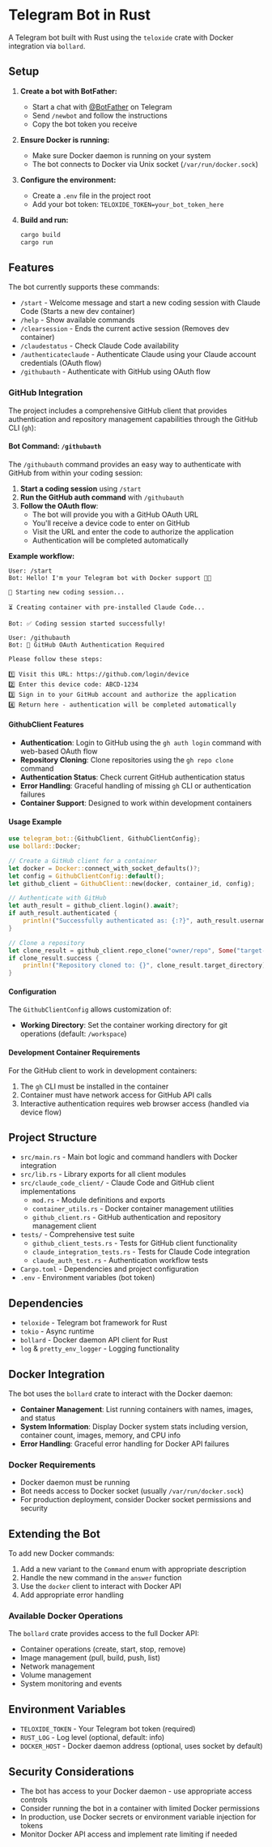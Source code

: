 # Telegram Bot in Rust

A Telegram bot built with Rust using the `teloxide` crate with Docker integration via `bollard`.

## Setup

1. **Create a bot with BotFather:**
   - Start a chat with [@BotFather](https://t.me/botfather) on Telegram
   - Send `/newbot` and follow the instructions
   - Copy the bot token you receive

2. **Ensure Docker is running:**
   - Make sure Docker daemon is running on your system
   - The bot connects to Docker via Unix socket (`/var/run/docker.sock`)

3. **Configure the environment:**
   - Create a `.env` file in the project root
   - Add your bot token: `TELOXIDE_TOKEN=your_bot_token_here`

4. **Build and run:**
   ```bash
   cargo build
   cargo run
   ```

## Features

The bot currently supports these commands:
- `/start` - Welcome message and start a new coding session with Claude Code (Starts a new dev container)
- `/help` - Show available commands
- `/clearsession` - Ends the current active session (Removes dev container)
- `/claudestatus` - Check Claude Code availability
- `/authenticateclaude` - Authenticate Claude using your Claude account credentials (OAuth flow)
- `/githubauth` - Authenticate with GitHub using OAuth flow

### GitHub Integration

The project includes a comprehensive GitHub client that provides authentication and repository management capabilities through the GitHub CLI (`gh`):

#### Bot Command: `/githubauth`

The `/githubauth` command provides an easy way to authenticate with GitHub from within your coding session:

1. **Start a coding session** using `/start`
2. **Run the GitHub auth command** with `/githubauth`
3. **Follow the OAuth flow**:
   - The bot will provide you with a GitHub OAuth URL
   - You'll receive a device code to enter on GitHub
   - Visit the URL and enter the code to authorize the application
   - Authentication will be completed automatically

**Example workflow:**
```
User: /start
Bot: Hello! I'm your Telegram bot with Docker support 🤖🐳

🚀 Starting new coding session...

⏳ Creating container with pre-installed Claude Code...

Bot: ✅ Coding session started successfully!

User: /githubauth
Bot: 🔗 GitHub OAuth Authentication Required

Please follow these steps:

1️⃣ Visit this URL: https://github.com/login/device
2️⃣ Enter this device code: ABCD-1234
3️⃣ Sign in to your GitHub account and authorize the application
4️⃣ Return here - authentication will be completed automatically
```

#### GithubClient Features
- **Authentication**: Login to GitHub using the `gh auth login` command with web-based OAuth flow
- **Repository Cloning**: Clone repositories using the `gh repo clone` command
- **Authentication Status**: Check current GitHub authentication status
- **Error Handling**: Graceful handling of missing `gh` CLI or authentication failures
- **Container Support**: Designed to work within development containers

#### Usage Example

```rust
use telegram_bot::{GithubClient, GithubClientConfig};
use bollard::Docker;

// Create a GitHub client for a container
let docker = Docker::connect_with_socket_defaults()?;
let config = GithubClientConfig::default();
let github_client = GithubClient::new(docker, container_id, config);

// Authenticate with GitHub
let auth_result = github_client.login().await?;
if auth_result.authenticated {
    println!("Successfully authenticated as: {:?}", auth_result.username);
}

// Clone a repository
let clone_result = github_client.repo_clone("owner/repo", Some("target-dir")).await?;
if clone_result.success {
    println!("Repository cloned to: {}", clone_result.target_directory);
}
```

#### Configuration

The `GithubClientConfig` allows customization of:
- **Working Directory**: Set the container working directory for git operations (default: `/workspace`)

#### Development Container Requirements

For the GitHub client to work in development containers:
1. The `gh` CLI must be installed in the container
2. Container must have network access for GitHub API calls
3. Interactive authentication requires web browser access (handled via device flow)

## Project Structure

- `src/main.rs` - Main bot logic and command handlers with Docker integration
- `src/lib.rs` - Library exports for all client modules
- `src/claude_code_client/` - Claude Code and GitHub client implementations
  - `mod.rs` - Module definitions and exports
  - `container_utils.rs` - Docker container management utilities
  - `github_client.rs` - GitHub authentication and repository management client
- `tests/` - Comprehensive test suite
  - `github_client_tests.rs` - Tests for GitHub client functionality
  - `claude_integration_tests.rs` - Tests for Claude Code integration
  - `claude_auth_test.rs` - Authentication workflow tests
- `Cargo.toml` - Dependencies and project configuration
- `.env` - Environment variables (bot token)

## Dependencies

- `teloxide` - Telegram bot framework for Rust
- `tokio` - Async runtime
- `bollard` - Docker daemon API client for Rust
- `log` & `pretty_env_logger` - Logging functionality

## Docker Integration

The bot uses the `bollard` crate to interact with the Docker daemon:
- **Container Management**: List running containers with names, images, and status
- **System Information**: Display Docker system stats including version, container count, images, memory, and CPU info
- **Error Handling**: Graceful error handling for Docker API failures

### Docker Requirements

- Docker daemon must be running
- Bot needs access to Docker socket (usually `/var/run/docker.sock`)
- For production deployment, consider Docker socket permissions and security

## Extending the Bot

To add new Docker commands:
1. Add a new variant to the `Command` enum with appropriate description
2. Handle the new command in the `answer` function
3. Use the `docker` client to interact with Docker API
4. Add appropriate error handling

### Available Docker Operations

The `bollard` crate provides access to the full Docker API:
- Container operations (create, start, stop, remove)
- Image management (pull, build, push, list)
- Network management
- Volume management
- System monitoring and events

## Environment Variables

- `TELOXIDE_TOKEN` - Your Telegram bot token (required)
- `RUST_LOG` - Log level (optional, default: info)
- `DOCKER_HOST` - Docker daemon address (optional, uses socket by default)

## Security Considerations

- The bot has access to your Docker daemon - use appropriate access controls
- Consider running the bot in a container with limited Docker permissions
- In production, use Docker secrets or environment variable injection for tokens
- Monitor Docker API access and implement rate limiting if needed
